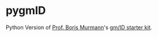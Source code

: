 # pygmID
Python Version of [Prof. Boris Murmann](https://murmann-group.stanford.edu/mediawiki/index.php/Boris_Murmann)'s [gm/ID starter kit](https://web.stanford.edu/~murmann/gmid).

